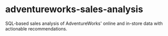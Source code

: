 # adventureworks-sales-analysis
SQL-based sales analysis of AdventureWorks' online and in-store data with actionable recommendations.
